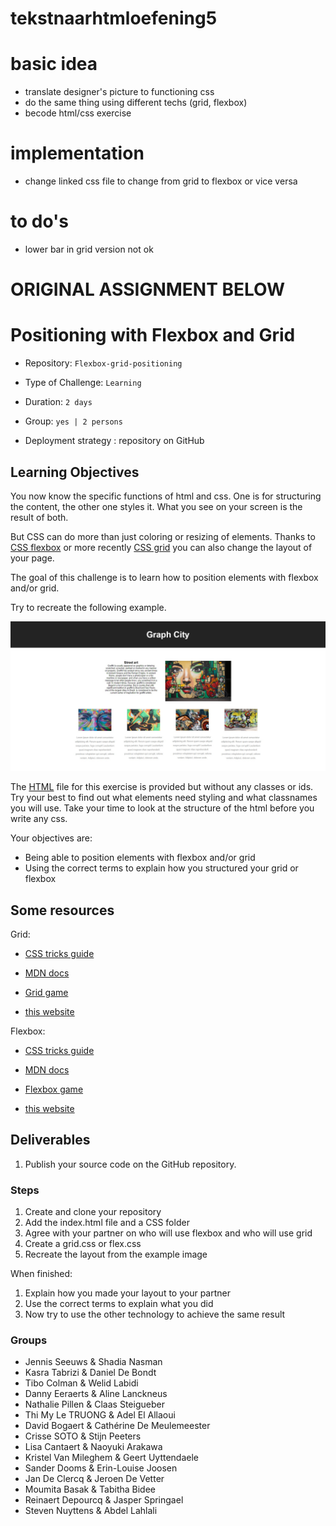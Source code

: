 # tekstnaarhtmloefening5

# basic idea
- translate designer's picture to functioning css
- do the same thing using different techs (grid, flexbox)
- becode html/css exercise

# implementation
- change linked css file to change from grid to flexbox or vice versa

# to do's
- lower bar in grid version not ok

# ORIGINAL ASSIGNMENT BELOW

# Positioning with Flexbox and Grid

- Repository: `Flexbox-grid-positioning`

- Type of Challenge: `Learning`

- Duration: `2 days`

- Group: `yes | 2 persons`

- Deployment strategy : repository on GitHub

## Learning Objectives

You now know the specific functions of html and css. One is for structuring the content, the other one styles it. What you see on your screen is the result of both. 

But CSS can do more than just coloring or resizing of elements. Thanks to [CSS flexbox](https://developer.mozilla.org/en-US/docs/Web/CSS/CSS_Flexible_Box_Layout/Basic_Concepts_of_Flexbox) or more recently [CSS grid](https://developer.mozilla.org/en-US/docs/Web/CSS/CSS_Grid_Layout) you can also change the layout of your page. 

The goal of this challenge is to learn how to position elements with flexbox and/or grid.


Try to recreate the following example. 

![](./assets/graph_city.jpg)

The [HTML](./assets/index.html) file for this exercise is provided but without any classes or ids. Try your best to find out what elements need styling and what classnames you will use. Take your time to look at the structure of the html before you write any css. 

Your objectives are:

- Being able to position elements with flexbox and/or grid
- Using the correct terms to explain how you structured your grid or flexbox 

## Some resources

Grid:

- [CSS tricks guide](https://css-tricks.com/snippets/css/complete-guide-grid/)
- [MDN docs](https://developer.mozilla.org/en-US/docs/Web/CSS/CSS_Grid_Layout)
- [Grid game](http://cssgridgarden.com/)

- [this website](http://www.google.com)

Flexbox:

- [CSS tricks guide](https://css-tricks.com/snippets/css/a-guide-to-flexbox/)
- [MDN docs](https://developer.mozilla.org/en-US/docs/Web/CSS/CSS_Flexible_Box_Layout/Basic_Concepts_of_Flexbox)
- [Flexbox game](https://flexboxfroggy.com/)

- [this website](http://www.google.com)


## Deliverables
1. Publish your source code on the GitHub repository.

### Steps
1. Create and clone your repository
2. Add the index.html file and a CSS folder
3. Agree with your partner on who will use flexbox and who will use grid
4. Create a grid.css or flex.css
5. Recreate the layout from the example image

When finished:

1. Explain how you made your layout to your partner
2. Use the correct terms to explain what you did
3. Now try to use the other technology to achieve the same result

### Groups

  - Jennis Seeuws &  Shadia Nasman    
  - Kasra Tabrizi &  Daniel De Bondt    
  - Tibo Colman &  Welid Labidi    
  - Danny Eeraerts &  Aline Lanckneus    
  - Nathalie Pillen &  Claas Steigueber    
  - Thi My Le TRUONG &  Adel El Allaoui    
  - David Bogaert &  Cathérine De Meulemeester    
  - Crisse SOTO &  Stijn Peeters    
  - Lisa Cantaert &  Naoyuki Arakawa    
  - Kristel Van Mileghem &  Geert Uyttendaele    
  - Sander Dooms &  Erin-Louise Joosen    
  - Jan De Clercq &  Jeroen De Vetter    
  - Moumita Basak &  Tabitha Bidee    
  - Reinaert Depourcq &  Jasper Springael    
  - Steven Nuyttens & Abdel Lahlali

 
